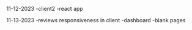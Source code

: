 11-12-2023
    -client2
    -react app

11-13-2023
    -reviews responsiveness in client
    -dashboard
    -blank pages